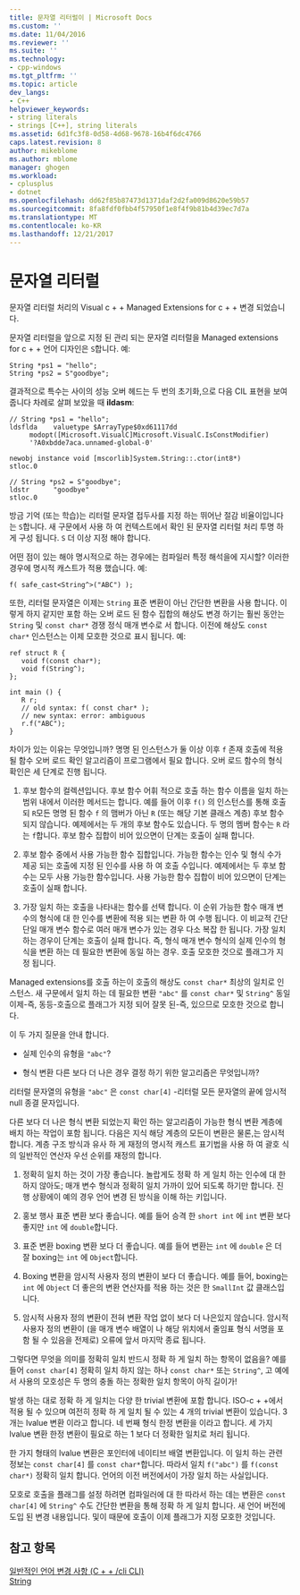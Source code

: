 ```yaml
---
title: 문자열 리터럴이 | Microsoft Docs
ms.custom: ''
ms.date: 11/04/2016
ms.reviewer: ''
ms.suite: ''
ms.technology:
- cpp-windows
ms.tgt_pltfrm: ''
ms.topic: article
dev_langs:
- C++
helpviewer_keywords:
- string literals
- strings [C++], string literals
ms.assetid: 6d1fc3f8-0d58-4d68-9678-16b4f6dc4766
caps.latest.revision: 8
author: mikeblome
ms.author: mblome
manager: ghogen
ms.workload:
- cplusplus
- dotnet
ms.openlocfilehash: dd62f85b87473d1371daf2d2fa009d8620e59b57
ms.sourcegitcommit: 8fa8fdf0fbb4f57950f1e8f4f9b81b4d39ec7d7a
ms.translationtype: MT
ms.contentlocale: ko-KR
ms.lasthandoff: 12/21/2017
---
```

# <a name="string-literal"></a>문자열 리터럴
문자열 리터럴 처리의 Visual c + + Managed Extensions for c + + 변경 되었습니다.  
  
 문자열 리터럴을 앞으로 지정 된 관리 되는 문자열 리터럴을 Managed extensions for c + + 언어 디자인은 `S`합니다. 예:  
  
```  
String *ps1 = "hello";  
String *ps2 = S"goodbye";  
```  
  
 결과적으로 특수는 사이의 성능 오버 헤드는 두 번의 초기화,으로 다음 CIL 표현을 보여 줍니다 차례로 살펴 보았을 때 **ildasm**:  
  
```  
// String *ps1 = "hello";  
ldsflda    valuetype $ArrayType$0xd61117dd  
     modopt([Microsoft.VisualC]Microsoft.VisualC.IsConstModifier)   
     '?A0xbdde7aca.unnamed-global-0'  
  
newobj instance void [mscorlib]System.String::.ctor(int8*)  
stloc.0  
  
// String *ps2 = S"goodbye";  
ldstr      "goodbye"  
stloc.0  
```  
  
 방금 기억 (또는 학습)는 리터럴 문자열 접두사를 지정 하는 뛰어난 절감 비율이입니다는 `S`합니다. 새 구문에서 사용 하 여 컨텍스트에서 확인 된 문자열 리터럴 처리 투명 하 게 구성 됩니다. `S` 더 이상 지정 해야 합니다.  
  
 어떤 점이 있는 해야 명시적으로 하는 경우에는 컴파일러 특정 해석을에 지시할? 이러한 경우에 명시적 캐스트가 적용 했습니다. 예:  
  
```  
f( safe_cast<String^>("ABC") );  
```  
  
 또한, 리터럴 문자열은 이제는 `String` 표준 변환이 아닌 간단한 변환을 사용 합니다. 이렇게 하지 같지만 포함 하는 오버 로드 된 함수 집합의 해상도 변경 하기는 훨씬 동안는 `String` 및 `const char*` 경쟁 정식 매개 변수로 서 합니다. 이전에 해상도 `const char*` 인스턴스는 이제 모호한 것으로 표시 됩니다. 예:  
  
```  
ref struct R {  
   void f(const char*);  
   void f(String^);  
};  
  
int main () {  
   R r;  
   // old syntax: f( const char* );  
   // new syntax: error: ambiguous  
   r.f("ABC");   
}  
```  
  
 차이가 있는 이유는 무엇입니까? 명명 된 인스턴스가 둘 이상 이후 `f` 존재 호출에 적용 될 함수 오버 로드 확인 알고리즘이 프로그램에서 필요 합니다. 오버 로드 함수의 형식 확인은 세 단계로 진행 됩니다.  
  
1.  후보 함수의 컬렉션입니다. 후보 함수 어휘 적으로 호출 하는 함수 이름을 일치 하는 범위 내에서 이러한 메서드는 합니다. 예를 들어 이후 `f()` 의 인스턴스를 통해 호출 되 `R`모든 명명 된 함수 `f` 의 맴버가 아닌 `R` (또는 해당 기본 클래스 계층) 후보 함수 되지 않습니다. 예제에서는 두 개의 후보 함수도 있습니다. 두 명의 멤버 함수는 `R` 라는 `f`합니다. 후보 함수 집합이 비어 있으면이 단계는 호출이 실패 합니다.  
  
2.  후보 함수 중에서 사용 가능한 함수 집합입니다. 가능한 함수는 인수 및 형식 수가 제공 되는 호출에 지정 된 인수를 사용 하 여 호출 수입니다. 예제에서는 두 후보 함수는 모두 사용 가능한 함수입니다. 사용 가능한 함수 집합이 비어 있으면이 단계는 호출이 실패 합니다.  
  
3.  가장 일치 하는 호출을 나타내는 함수를 선택 합니다. 이 순위 가능한 함수 매개 변수의 형식에 대 한 인수를 변환에 적용 되는 변환 하 여 수행 됩니다. 이 비교적 간단 단일 매개 변수 함수로 여러 매개 변수가 있는 경우 다소 복잡 한 됩니다. 가장 일치 하는 경우이 단계는 호출이 실패 합니다. 즉, 형식 매개 변수 형식의 실제 인수의 형식을 변환 하는 데 필요한 변환에 동일 하는 경우. 호출 모호한 것으로 플래그가 지정 됩니다.  
  
 Managed extensions를 호출 하는이 호출의 해상도 `const char*` 최상의 일치로 인스턴스. 새 구문에서 일치 하는 데 필요한 변환 `"abc"` 를 `const char*` 및 `String^` 동일 이제-즉, 동등-호출으로 플래그가 지정 되어 잘못 된-즉, 있으므로 모호한 것으로 합니다.  
  
 이 두 가지 질문을 안내 합니다.  
  
-   실제 인수의 유형을 `"abc"`?  
  
-   형식 변환 다른 보다 더 나은 경우 결정 하기 위한 알고리즘은 무엇입니까?  
  
 리터럴 문자열의 유형을 `"abc"` 은 `const char[4]` -리터럴 모든 문자열의 끝에 암시적 null 종결 문자입니다.  
  
 다른 보다 더 나은 형식 변환 되었는지 확인 하는 알고리즘이 가능한 형식 변환 계층에 배치 하는 작업이 포함 됩니다. 다음은 지식 해당 계층의 모든이 변환은 물론,는 암시적 합니다. 계층 구조 방식과 유사 하 게 재정의 명시적 캐스트 표기법을 사용 하 여 괄호 식의 일반적인 연산자 우선 순위를 재정의 합니다.  
  
1.  정확히 일치 하는 것이 가장 좋습니다. 놀랍게도 정확 하 게 일치 하는 인수에 대 한 하지 않아도; 매개 변수 형식과 정확히 일치 가까이 있어 되도록 하기만 합니다. 진행 상황에이 예의 경우 언어 변경 된 방식을 이해 하는 키입니다.  
  
2.  홍보 행사 표준 변환 보다 좋습니다. 예를 들어 승격 한 `short int` 에 `int` 변환 보다 좋지만 `int` 에 `double`합니다.  
  
3.  표준 변환 boxing 변환 보다 더 좋습니다. 예를 들어 변환는 `int` 에 `double` 은 더 잘 boxing는 `int` 에 `Object`합니다.  
  
4.  Boxing 변환을 암시적 사용자 정의 변환이 보다 더 좋습니다. 예를 들어, boxing는 `int` 에 `Object` 더 좋은의 변환 연산자를 적용 하는 것은 한 `SmallInt` 값 클래스입니다.  
  
5.  암시적 사용자 정의 변환이 전혀 변환 작업 없이 보다 더 나은있지 않습니다. 암시적 사용자 정의 변환이 (을 매개 변수 배열이 나 해당 위치에서 줄임표 형식 서명을 포함 될 수 있음을 전제로) 오류에 앞서 마지막 종료 됩니다.  
  
 그렇다면 무엇을 의미를 정확히 일치 반드시 정확 하 게 일치 하는 항목이 없음을? 예를 들어 `const char[4]` 정확히 일치 하지 않는 하나 `const char*` 또는 `String^`, 고 예에서 사용의 모호성은 두 명의 충돌 하는 정확한 일치 항목이 아직 길이가!  
  
 발생 하는 대로 정확 하 게 일치는 다양 한 trivial 변환에 포함 합니다. ISO-c + +에서 적용 될 수 있으며 여전히 정확 하 게 일치 될 수 있는 4 개의 trivial 변환이 있습니다. 3 개는 lvalue 변환 이라고 합니다. 네 번째 형식 한정 변환을 이라고 합니다. 세 가지 lvalue 변환 한정 변환이 필요로 하는 1 보다 더 정확한 일치로 처리 됩니다.  
  
 한 가지 형태의 lvalue 변환은 포인터에 네이티브 배열 변환입니다. 이 일치 하는 관련 정보는 `const char[4]` 를 `const char*`합니다. 따라서 일치 `f("abc")` 를 `f(const char*)` 정확히 일치 합니다. 언어의 이전 버전에서이 가장 일치 하는 사실입니다.  
  
 모호로 호출을 플래그를 설정 하려면 컴파일러에 대 한 따라서 하는 데는 변환은 `const char[4]` 에 `String^` 수도 간단한 변환을 통해 정확 하 게 일치 합니다. 새 언어 버전에 도입 된 변경 내용입니다. 및이 때문에 호출이 이제 플래그가 지정 모호한 것입니다.  
  
## <a name="see-also"></a>참고 항목  
 [일반적인 언어 변경 사항 (C + + /cli CLI)](../dotnet/general-language-changes-cpp-cli.md)   
 [String](../windows/string-cpp-component-extensions.md)